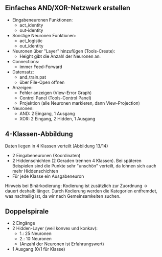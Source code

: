 ## Einfaches AND/XOR-Netzwerk erstellen ##

- Eingabeneuronen Funktionen:
	- act_identity
	- out-identity
- Sonstige Neuronen Funktionen:
	- act_logistic
	- out_identity
- Neuronen über "Layer" hinzufügen (Tools-Create):
	- Height gibt die Anzahl der Neuronen an.
- Connections:
	- immer Feed-Forward
- Datensatz:
	- and_train.pat
	- über File-Open öffnen
- Anzeigen:
	- Fehler anzeigen (View-Error Graph)
	- Control Panel (Tools-Control Panel)
	- Projektion (alle Neuronen markieren, dann View-Projection)
- Neuronen:
	- AND: 2 Eingang, 1 Ausgang
	- XOR: 2 Eingang, 2 Hidden, 1 Ausgang

## 4-Klassen-Abbildung ##
Daten liegen in 4 Klassen verteilt (Abbildung 13/14)
- 2 Eingabeneuronen (Koordinaten)
- 2 Hiddenschichten (2 Geraden trennen 4 Klassen). Bei späteren Beispielen sind die Punkte sehr "unschön" verteilt, da lohnen sich auch mehr Hiddenschichten
- Für jede Klasse ein Ausgabeneuron

Hinweis bei Binärkodierung: Kodierung ist zusätzlich zur Zuordnung -> dauert deshalb länger. Durch Kodierung werden die Kategorien entfremdet, was nachteilig ist, da wir nach Gemeinsamkeiten suchen.

## Doppelspirale ##
- 2 Eingänge
- 2 Hidden-Layer (weil konvex und konkav):
	- 1.: 25 Neuronen
	- 2.: 10 Neuronen
	- (Anzahl der Neuronen ist Erfahrungswert)
- 1 Ausgang (0/1 für Klasse)